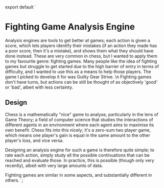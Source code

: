 export default `
# Fighting Game Analysis Engine

Analysis engines are tools to get better at games; each action is given a score, which lets players identify their mistakes (if an action they made has a poor score, then it's a mistake), and shows them what they should have done instead. These are very common in chess, but I wanted to apply them to my favourite genre: fighting games. Many people like the idea of fighting games but struggle to get started due to the high barrier of entry in terms of difficulty, and I wanted to use this as a means to help those players. The game I picked to develop it for was Guilty Gear Strive. \n Fighting games don't have turns, but actions can be still be thought of as objectively 'good' or 'bad', albeit with less certainty.

## Design

Chess is a mathematically "nice" game to analyse, particularly in the lens of Game Theory; a field of computer science that studies the interactions of different agents in an environment where each agent aims to maximise its own benefit. Chess fits into this nicely; it's a zero-sum two player game, which means one player's gain is equal in the same amount to the other player's loss, and vice versa.

Designing an analysis engine for such a game is therefore quite simple; to rate each action, simply study all the possible continuations that can be reached and evaluate those. In practice, this is possible (though only very recently), albeit with very large amounts of data. 

Fighting games are similar in some aspects, and substantially different in others.
`;